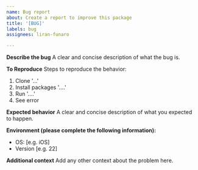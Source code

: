 ```yaml
---
name: Bug report
about: Create a report to improve this package
title: '[BUG]'
labels: bug
assignees: liran-funaro

---
```


**Describe the bug**
A clear and concise description of what the bug is.

**To Reproduce**
Steps to reproduce the behavior:
1. Clone '...'
2. Install packages '....'
3. Run '....'
4. See error

**Expected behavior**
A clear and concise description of what you expected to happen.

**Environment (please complete the following information):**
 - OS: [e.g. iOS]
 - Version [e.g. 22]

**Additional context**
Add any other context about the problem here.
